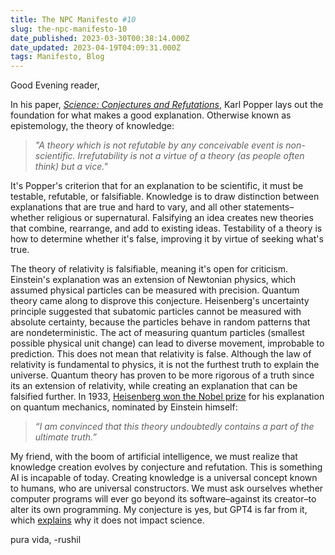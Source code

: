 ```yaml
---
title: The NPC Manifesto #10
slug: the-npc-manifesto-10
date_published: 2023-03-30T00:38:14.000Z
date_updated: 2023-04-19T04:09:31.000Z
tags: Manifesto, Blog
---
```


Good Evening reader,

In his paper, *[Science: Conjectures and Refutations](http://www.dpi.inpe.br/gilberto/cursos/cst-311/popper_conjectures_refutations.pdf)*, Karl Popper lays out the foundation for what makes a good explanation. Otherwise known as epistemology, the theory of knowledge:

> *"A theory which is not refutable by any conceivable event is non-scientific. Irrefutability is not a virtue of a theory (as people often think) but a vice."*

It's Popper's criterion that for an explanation to be scientific, it must be testable, refutable, or falsifiable. Knowledge is to draw distinction between explanations that are true and hard to vary, and all other statements–whether religious or supernatural. Falsifying an idea creates new theories that combine, rearrange, and add to existing ideas. Testability of a theory is how to determine whether it's false, improving it by virtue of seeking what's true.

The theory of relativity is falsifiable, meaning it's open for criticism. Einstein's explanation was an extension of Newtonian physics, which assumed physical particles can be measured with precision. Quantum theory came along to disprove this conjecture. Heisenberg's uncertainty principle suggested that subatomic particles cannot be measured with absolute certainty, because the particles behave in random patterns that are nondeterministic. The act of measuring quantum particles (smallest possible physical unit change) can lead to diverse movement, improbable to prediction. This does not mean that relativity is false. Although the law of relativity is fundamental to physics, it is not the furthest truth to explain the universe. Quantum theory has proven to be more rigorous of a truth since its an extension of relativity, while creating an explanation that can be falsified further. In 1933, [Heisenberg won the Nobel prize](https://www.nobelprize.org/prizes/physics/1932/ceremony-speech/) for his explanation on quantum mechanics, nominated by Einstein himself:

> *“I am convinced that this theory undoubtedly contains a part of the ultimate truth.”*

My friend, with the boom of artificial intelligence, we must realize that knowledge creation evolves by conjecture and refutation. This is something AI is incapable of today. Creating knowledge is a universal concept known to humans, who are universal constructors. We must ask ourselves whether computer programs will ever go beyond its software–against its creator–to alter its own programming. My conjecture is yes, but GPT4 is far from it, which [explains](__GHOST_URL__/the-npc-manifesto-6/) why it does not impact science.

pura vida,
-rushil
